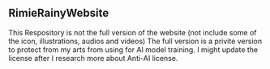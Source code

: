**RimieRainyWebsite**
--------------------------------------
This Respository is not the full version of the website (not include some of the icon, illustrations, audios and videos) 
The full version is a privite version to protect from my arts from using for AI model training.
I might update the license after I research more about Anti-AI license.
